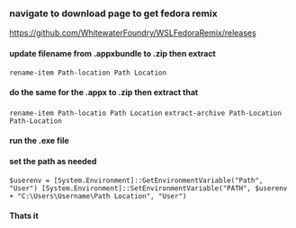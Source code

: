 ### navigate to download page to get fedora remix
https://github.com/WhitewaterFoundry/WSLFedoraRemix/releases
#### update filename from .appxbundle to .zip then extract
`rename-item Path-location Path Location`
#### do the same for the .appx to .zip then extract that
`rename-item Path-locatio Path Location`
`extract-archive Path-Location Path-Location`
#### run the .exe file
#### set the path as needed
`$userenv = [System.Environment]::GetEnvironmentVariable("Path", "User")
[System.Environment]::SetEnvironmentVariable("PATH", $userenv + "C:\Users\Username\Path Location", "User")`

#### Thats it
